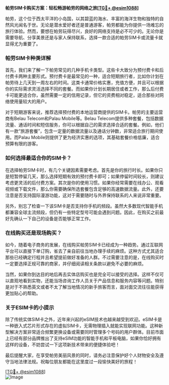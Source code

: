 **帕劳SIM卡购买方案：轻松畅游帕劳的网络之旅[[TG💪+ @esim1088](https://t.me/s/esim1088)]**

帕劳，这个位于西太平洋的小岛国，以其碧蓝的海水、丰富的海洋生物和独特的自然风光闻名于世。无论是潜水爱好者还是普通游客，帕劳都能为你提供一场难忘的旅行体验。然而，要想在帕劳玩得尽兴，良好的网络支持是必不可少的。无论你是需要导航、分享美景还是与家人保持联系，选择一款合适的帕劳SIM卡或流量卡就显得尤为重要了。

### 帕劳SIM卡种类详解

首先，我们来了解一下帕劳常见的几种手机卡类型。这些卡大致分为预付费卡和后付费卡两种主要形式。预付费卡是最常见的一种，适合短期旅行者，比如你计划在帕劳待上几天到一周左右的时间。这类卡通常价格实惠，充值方便，并且可以根据你的实际需求灵活选择不同的套餐。而如果你计划长期居住或者工作，那么后付费卡可能更适合你，虽然需要一定的信用记录，但它的资费相对稳定，适合那些对网络使用量较大的用户。

对于短期游客来说，推荐选择预付费的本地运营商提供的SIM卡。帕劳的主要运营商有Belau Telecom和Palau Mobile等。Belau Telecom提供多种套餐，包括数据流量、通话时间和短信服务，你可以根据自己的需求选择合适的套餐。例如，他们有一款“旅游套餐”，包含一定量的数据流量以及通话分钟数，非常适合旅行期间使用。而Palau Mobile则提供了更为经济实惠的选项，其基础套餐价格低廉，适合预算有限的游客。

### 如何选择最适合你的SIM卡？

在选择帕劳SIM卡时，有几个关键因素需要考虑。首先是你的旅行时长。如果你只是短暂停留几天，那么选择短期有效的预付费卡即可；如果停留时间较长，则建议考虑更灵活的后付费方案。其次是你的使用习惯。如果你经常需要在线办公、观看视频或下载文件，那么你需要确保所选套餐包含足够的高速数据流量。此外，还要注意是否支持国际漫游功能，这对于需要随时与外界保持联系的人来说非常重要。

另外，别忘了检查一下该SIM卡是否支持你手机的频段。虽然大多数现代智能手机都兼容全球主流频段，但仍有一些特定型号可能会遇到问题。因此，在购买之前最好先确认一下自己的设备是否能够正常工作。

### 在线购买还是现场购买？

如今，随着电子商务的发展，在线购买帕劳SIM卡已经成为一种趋势。通过互联网平台可以直接下单订购，省去了亲自前往当地办理手续的麻烦。这种方式尤其适合那些已经确定行程并且希望提前做好准备的人群。不过需要注意的是，在线购买时一定要选择正规可靠的商家，并仔细阅读相关条款以避免不必要的麻烦。

当然，如果你到达目的地后再去实体店购买也是完全可以接受的选择。这样不仅可以直观地看到实物，还能当场咨询工作人员关于产品信息和服务内容等问题。特别是对于不熟悉英文或者不太了解当地情况的新手旅客而言，面对面交流往往能获得更加贴心的帮助。

### 关于ESIM卡的小提示

除了传统实体SIM卡之外，近年来兴起的eSIM技术也越来越受到欢迎。eSIM卡是一种嵌入式芯片形式存在的虚拟SIM卡，无需物理插入就能实现联网功能。这种新型解决方案非常适合频繁更换设备或需要同时管理多个号码的用户群体。目前市面上已经有部分品牌推出了支持eSIM功能的智能手机和平板电脑，如果你恰好拥有这样的设备，不妨尝试一下这项新技术带来的便捷体验吧！

最后提醒大家，在享受帕劳美丽风景的同时，请务必注意保护好个人财物安全及遵守当地法律法规。祝每位朋友都能在这里度过一段愉快美好的旅程！

[[TG💪+ @esim1088](https://t.me/s/esim1088)]  
![Image](https://i.postimg.cc/4NQfJmqS/Snipaste-2025-05-13-00-14-12.png)